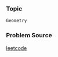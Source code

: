 ### Topic

    Geometry

### Problem Source

[leetcode](https://leetcode.com/problems/construct-the-rectangle/#/description)
